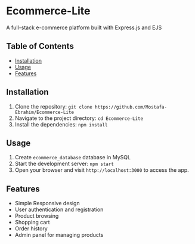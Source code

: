 # Ecommerce-Lite

A full-stack e-commerce platform built with Express.js and EJS

## Table of Contents

- [Installation](#installation)
- [Usage](#usage)
- [Features](#features)

## Installation

1. Clone the repository: `git clone https://github.com/Mostafa-Ebrahim/Ecommerce-Lite`
2. Navigate to the project directory: `cd Ecommerce-Lite`
3. Install the dependencies: `npm install`

## Usage

1. Create `ecommerce_database` database in MySQL
2. Start the development server: `npm start`
3. Open your browser and visit `http://localhost:3000` to access the app.

## Features

- Simple Responsive design
- User authentication and registration
- Product browsing
- Shopping cart
- Order history
- Admin panel for managing products
